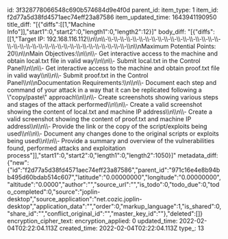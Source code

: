 id: 3f328778066548c690b574684d9e4f0d
parent_id: 
item_type: 1
item_id: f2d77a5d38fd4571aec74eff23a87586
item_updated_time: 1643941190950
title_diff: "[{\"diffs\":[[1,\"Machine Info\"]],\"start1\":0,\"start2\":0,\"length1\":0,\"length2\":12}]"
body_diff: "[{\"diffs\":[[1,\"Target IP: 192.168.116.112\\\n\\\n\\\\-\\\\-\\\\-\\\\-\\\\-\\\\-\\\\-\\\\-\\\\-\\\\-\\\\-\\\\-\\\\-\\\\-\\\\-\\\\-\\\\-\\\\-\\\\-\\\\-\\\\-\\\\-\\\\-\\\\-\\\\-\\\\-\\\\-\\\\-\\\\-\\\\-\\\\-\\\\-\\\\-\\\\-\\\\-\\\\-\\\\-\\\\-\\\n\\\nMaximum Potential Points: 20\\\n\\\nMain Objectives:\\\n\\\n\\\\- Get interactive access to the machine and obtain local.txt file in valid way\\\n\\\n\\\\- Submit local.txt in the Control Panel\\\n\\\n\\\\- Get interactive access to the machine and obtain proof.txt file in valid way\\\n\\\n\\\\- Submit proof.txt in the Control Panel\\\n\\\nDocumentation Requirements:\\\n\\\n\\\\- Document each step and command of your attack in a way that it can be replicated following a \\\"copy/paste\\\" approach\\\n\\\n\\\\- Create screenshots showing various steps and stages of the attack performed\\\n\\\n\\\\- Create a valid screenshot showing the content of local.txt and machine IP address\\\n\\\n\\\\- Create a valid screenshot showing the content of proof.txt and machine IP address\\\n\\\n\\\\- Provide the link or the copy of the script/exploits being used\\\n\\\n\\\\- Document any changes done to the original scripts or exploits being used\\\n\\\n\\\\- Provide a summary and overview of the vulnerabilities found, performed attacks and exploitation process\"]],\"start1\":0,\"start2\":0,\"length1\":0,\"length2\":1050}]"
metadata_diff: {"new":{"id":"f2d77a5d38fd4571aec74eff23a87586","parent_id":"971c16e4e8b94bb495d60bdab514c607","latitude":"0.00000000","longitude":"0.00000000","altitude":"0.0000","author":"","source_url":"","is_todo":0,"todo_due":0,"todo_completed":0,"source":"joplin-desktop","source_application":"net.cozic.joplin-desktop","application_data":"","order":0,"markup_language":1,"is_shared":0,"share_id":"","conflict_original_id":"","master_key_id":""},"deleted":[]}
encryption_cipher_text: 
encryption_applied: 0
updated_time: 2022-02-04T02:22:04.113Z
created_time: 2022-02-04T02:22:04.113Z
type_: 13